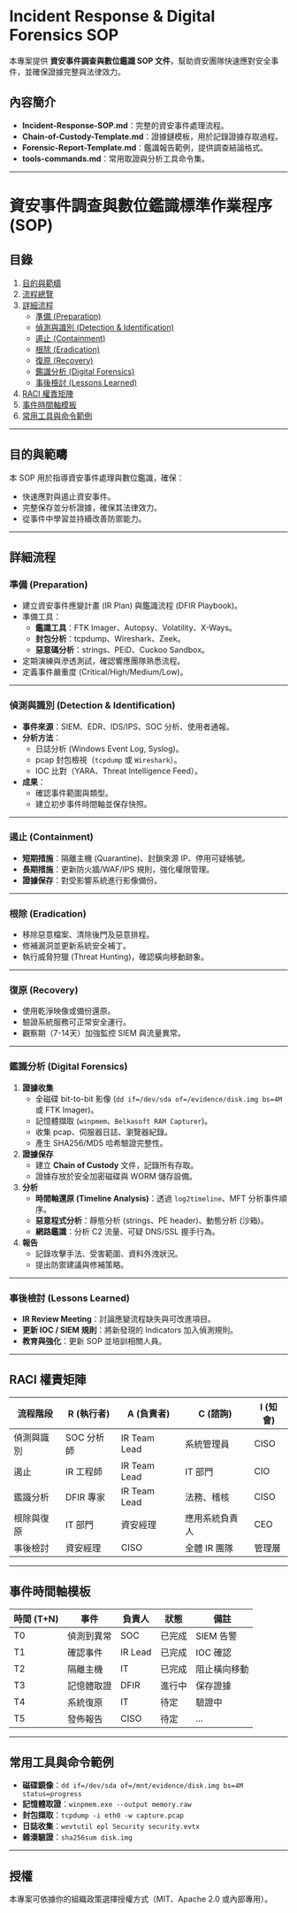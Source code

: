 # Incident Response & Digital Forensics SOP

本專案提供 **資安事件調查與數位鑑識 SOP 文件**，幫助資安團隊快速應對安全事件，並確保證據完整與法律效力。

## 內容簡介
- **Incident-Response-SOP.md**：完整的資安事件處理流程。
- **Chain-of-Custody-Template.md**：證據鏈模板，用於記錄證據存取過程。
- **Forensic-Report-Template.md**：鑑識報告範例，提供調查結論格式。
- **tools-commands.md**：常用取證與分析工具命令集。

---
# 資安事件調查與數位鑑識標準作業程序 (SOP)

## 目錄
1. [目的與範疇](#目的與範疇)
2. [流程總覽](#流程總覽)
3. [詳細流程](#詳細流程)
   - [準備 (Preparation)](#準備-preparation)
   - [偵測與識別 (Detection & Identification)](#偵測與識別-detection--identification)
   - [遏止 (Containment)](#遏止-containment)
   - [根除 (Eradication)](#根除-eradication)
   - [復原 (Recovery)](#復原-recovery)
   - [鑑識分析 (Digital Forensics)](#鑑識分析-digital-forensics)
   - [事後檢討 (Lessons Learned)](#事後檢討-lessons-learned)
4. [RACI 權責矩陣](#raci-權責矩陣)
5. [事件時間軸模板](#事件時間軸模板)
6. [常用工具與命令範例](#常用工具與命令範例)

---

## 目的與範疇
本 SOP 用於指導資安事件處理與數位鑑識，確保：
- 快速應對與遏止資安事件。
- 完整保存並分析證據，確保其法律效力。
- 從事件中學習並持續改善防禦能力。

---

## 詳細流程

### 準備 (Preparation)
- 建立資安事件應變計畫 (IR Plan) 與鑑識流程 (DFIR Playbook)。
- 準備工具：
  - **鑑識工具**：FTK Imager、Autopsy、Volatility、X-Ways。
  - **封包分析**：tcpdump、Wireshark、Zeek。
  - **惡意碼分析**：strings、PEiD、Cuckoo Sandbox。
- 定期演練與滲透測試，確認響應團隊熟悉流程。
- 定義事件嚴重度 (Critical/High/Medium/Low)。

---

### 偵測與識別 (Detection & Identification)
- **事件來源**：SIEM、EDR、IDS/IPS、SOC 分析、使用者通報。
- **分析方法**：
  - 日誌分析 (Windows Event Log, Syslog)。
  - pcap 封包檢視（`tcpdump` 或 `Wireshark`）。
  - IOC 比對（YARA、Threat Intelligence Feed）。
- **成果**：
  - 確認事件範圍與類型。
  - 建立初步事件時間軸並保存快照。

---

### 遏止 (Containment)
- **短期措施**：隔離主機 (Quarantine)、封鎖來源 IP、停用可疑帳號。
- **長期措施**：更新防火牆/WAF/IPS 規則，強化權限管理。
- **證據保存**：對受影響系統進行影像備份。

---

### 根除 (Eradication)
- 移除惡意檔案、清除後門及惡意排程。
- 修補漏洞並更新系統安全補丁。
- 執行威脅狩獵 (Threat Hunting)，確認橫向移動跡象。

---

### 復原 (Recovery)
- 使用乾淨映像或備份還原。
- 驗證系統服務可正常安全運行。
- 觀察期（7-14天）加強監控 SIEM 與流量異常。

---

### 鑑識分析 (Digital Forensics)
1. **證據收集**  
   - 全磁碟 bit-to-bit 影像 (`dd if=/dev/sda of=/evidence/disk.img bs=4M` 或 FTK Imager)。
   - 記憶體擷取 (`winpmem`、`Belkasoft RAM Capturer`)。
   - 收集 pcap、伺服器日誌、瀏覽器紀錄。
   - 產生 SHA256/MD5 哈希驗證完整性。
2. **證據保存**  
   - 建立 **Chain of Custody** 文件，記錄所有存取。
   - 證據存放於安全加密磁碟與 WORM 儲存設備。
3. **分析**  
   - **時間軸還原 (Timeline Analysis)**：透過 `log2timeline`、MFT 分析事件順序。
   - **惡意程式分析**：靜態分析 (strings、PE header)、動態分析 (沙箱)。
   - **網路鑑識**：分析 C2 流量、可疑 DNS/SSL 握手行為。
4. **報告**  
   - 記錄攻擊手法、受害範圍、資料外洩狀況。
   - 提出防禦建議與修補策略。

---

### 事後檢討 (Lessons Learned)
- **IR Review Meeting**：討論應變流程缺失與可改進項目。
- **更新 IOC / SIEM 規則**：將新發現的 Indicators 加入偵測規則。
- **教育與強化**：更新 SOP 並培訓相關人員。

---

## RACI 權責矩陣
| 流程階段     | R (執行者) | A (負責者)  | C (諮詢)        | I (知會)      |
|--------------|------------|-------------|-----------------|---------------|
| 偵測與識別   | SOC 分析師 | IR Team Lead| 系統管理員      | CISO          |
| 遏止         | IR 工程師  | IR Team Lead| IT 部門         | CIO           |
| 鑑識分析     | DFIR 專家  | IR Team Lead| 法務、稽核      | CISO          |
| 根除與復原   | IT 部門    | 資安經理    | 應用系統負責人  | CEO           |
| 事後檢討     | 資安經理   | CISO        | 全體 IR 團隊    | 管理層        |

---

## 事件時間軸模板
| 時間 (T+N) | 事件            | 負責人     | 狀態     | 備註          |
|------------|-----------------|------------|----------|---------------|
| T0         | 偵測到異常      | SOC        | 已完成   | SIEM 告警     |
| T1         | 確認事件        | IR Lead    | 已完成   | IOC 確認      |
| T2         | 隔離主機        | IT         | 已完成   | 阻止橫向移動  |
| T3         | 記憶體取證      | DFIR       | 進行中   | 保存證據      |
| T4         | 系統復原        | IT         | 待定     | 驗證中        |
| T5         | 發佈報告        | CISO       | 待定     | ...           |

---

## 常用工具與命令範例
- **磁碟鏡像**：`dd if=/dev/sda of=/mnt/evidence/disk.img bs=4M status=progress`
- **記憶體取證**：`winpmem.exe --output memory.raw`
- **封包擷取**：`tcpdump -i eth0 -w capture.pcap`
- **日誌收集**：`wevtutil epl Security security.evtx`
- **雜湊驗證**：`sha256sum disk.img`

---

## 授權
本專案可依據你的組織政策選擇授權方式（MIT、Apache 2.0 或內部專用）。
